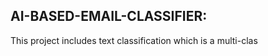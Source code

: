 AI-BASED-EMAIL-CLASSIFIER:
--------------------
This project includes text classification which is a multi-clas